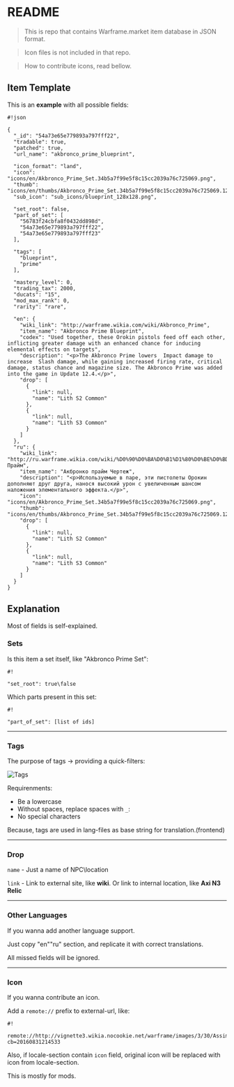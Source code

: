 # README #

> This is repo that contains Warframe.market item database in JSON format.

> Icon files is not included in that repo.

> How to contribute icons, read bellow.

## Item Template ##

This is an **example** with all possible fields:

```
#!json

{
  "_id": "54a73e65e779893a797fff22",
  "tradable": true,
  "patched": true,
  "url_name": "akbronco_prime_blueprint",

  "icon_format": "land",
  "icon": "icons/en/Akbronco_Prime_Set.34b5a7f99e5f8c15cc2039a76c725069.png",
  "thumb": "icons/en/thumbs/Akbronco_Prime_Set.34b5a7f99e5f8c15cc2039a76c725069.128x128.png",
  "sub_icon": "sub_icons/blueprint_128x128.png",
  
  "set_root": false,
  "part_of_set": [
    "56783f24cbfa8f0432dd898d",
    "54a73e65e779893a797fff22",
    "54a73e65e779893a797fff23"
  ],

  "tags": [
    "blueprint",
    "prime"
  ],

  "mastery_level": 0,
  "trading_tax": 2000,
  "ducats": "15",
  "mod_max_rank": 0,
  "rarity": "rare",

  "en": {
    "wiki_link": "http://warframe.wikia.com/wiki/Akbronco_Prime",
    "item_name": "Akbronco Prime Blueprint",
    "codex": "Used together, these Orokin pistols feed off each other, inflicting greater damage with an enhanced chance for inducing elemental effects on targets",
    "description": "<p>The Akbronco Prime lowers  Impact damage to increase  Slash damage, while gaining increased firing rate, critical damage, status chance and magazine size. The Akbronco Prime was added into the game in Update 12.4.</p>",
    "drop": [
      {
        "link": null,
        "name": "Lith S2 Common"
      },
      {
        "link": null,
        "name": "Lith S3 Common"
      }
    ]        
  },
  "ru": {
    "wiki_link": "http://ru.warframe.wikia.com/wiki/%D0%90%D0%BA%D0%B1%D1%80%D0%BE%D0%BD%D0%BA%D0%BE_%D0%BF%D1%80%D0%B0%D0%B9%D0%BC/Прайм",
    "item_name": "Акбронко прайм Чертеж",
    "description": "<p>Используемые в паре, эти пистолеты Орокин дополняют друг друга, нанося высокий урон с увеличенным шансом наложения элементального эффекта.</p>",
    "icon": "icons/en/Akbronco_Prime_Set.34b5a7f99e5f8c15cc2039a76c725069.png",
    "thumb": "icons/en/thumbs/Akbronco_Prime_Set.34b5a7f99e5f8c15cc2039a76c725069.128x128.png",
    "drop": [
      {
        "link": null,
        "name": "Lith S2 Common"
      },
      {
        "link": null,
        "name": "Lith S3 Common"
      }
    ]
  }
}
```
## Explanation ##

Most of fields is self-explained.

### Sets ###
 
Is this item a set itself, like "Akbronco Prime Set":

```
#!

"set_root": true\false

```

Which parts present in this set:

```
#!

"part_of_set": [list of ids]
```

*****

### Tags ###

The purpose of tags -> providing a quick-filters:

![Tags](https://lh6.googleusercontent.com/jtvaa3dCbMJAi1GEtUHaHunD_pxGgG9VdLQsaQo0GEmwjc6uMa9d4EspZjC6n9kLjKYzFg9NGfGkAQA=w1920-h1083-rw)

Requirenments:

* Be a lowercase
* Without spaces, replace spaces with `_`:
* No special characters

Because, tags are used in lang-files as base string for translation.(frontend)

*****

### Drop ###

`name` - Just a name of NPC\location

`link` - Link to external site, like **wiki**. Or link to internal location, like **Axi N3 Relic**

*****

### Other Languages ###

If you wanna add another language support.

Just copy "en"\"ru" section, and replicate it with correct translations.

All missed fields will be ignored.

*****

### Icon ###

If you wanna contribute an icon.

Add a `remote://` prefix to external-url, like:

```
#!

remote://http://vignette3.wikia.nocookie.net/warframe/images/3/30/AssimilateMod.png/revision/latest?cb=20160831214533
```


Also, if locale-section contain `icon` field, original icon will be replaced with icon from locale-section.

This is mostly for mods.